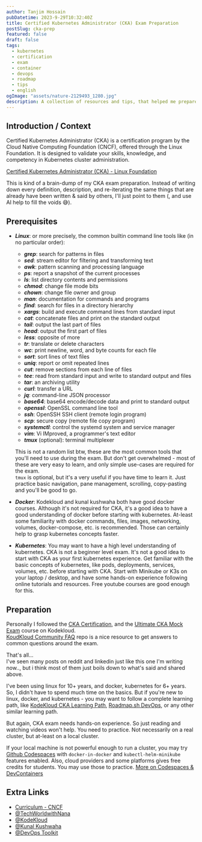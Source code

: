 ```yaml
---
author: Tanjim Hossain
pubDatetime: 2023-9-29T10:32:40Z
title: Certified Kubernetes Administrator (CKA) Exam Preparation
postSlug: cka-prep
featured: false
draft: false
tags:
  - kubernetes
  - certification
  - exam
  - container
  - devops
  - roadmap
  - tips
  - english
ogImage: "assets/nature-2129493_1280.jpg"
description: A collection of resources and tips, that helped me prepare for the Certified Kubernetes Administrator (CKA) exam.
---
```


## Introduction / Context

Certified Kubernetes Administrator (CKA) is a certification program by the Cloud Native Computing Foundation (CNCF), offered through the Linux Foundation. It is designed to validate your skills, knowledge, and competency in Kubernetes cluster administration.

[Certified Kubernetes Administrator (CKA) - Linux Foundation](https://www.cncf.io/certification/cka/)

This is kind of a brain-dump of my CKA exam preparation. Instead of writing down every definition, description, and re-iterating the same things that are already have been written & said by others, I'll just point to them (, and use AI help to fill the voids 😅).

## Prerequisites

- _**Linux**_: or more precisely, the common builtin command line tools like (in no particular order):
  - _**grep**_: search for patterns in files
  - _**sed**_: stream editor for filtering and transforming text
  - _**awk**_: pattern scanning and processing language
  - _**ps**_: report a snapshot of the current processes
  - _**ls**_: list directory contents and permissions
  - _**chmod**_: change file mode bits
  - _**chown**_: change file owner and group
  - _**man**_: documentation for commands and programs
  - _**find**_: search for files in a directory hierarchy
  - _**xargs**_: build and execute command lines from standard input
  - _**cat**_: concatenate files and print on the standard output
  - _**tail**_: output the last part of files
  - _**head**_: output the first part of files
  - _**less**_: opposite of more
  - _**tr**_: translate or delete characters
  - _**wc**_: print newline, word, and byte counts for each file
  - _**sort**_: sort lines of text files
  - _**uniq**_: report or omit repeated lines
  - _**cut**_: remove sections from each line of files
  - _**tee**_: read from standard input and write to standard output and files
  - _**tar**_: an archiving utility
  - _**curl**_: transfer a URL
  - _**jq**_: command-line JSON processor
  - _**base64**_: base64 encode/decode data and print to standard output
  - _**openssl**_: OpenSSL command line tool
  - _**ssh**_: OpenSSH SSH client (remote login program)
  - _**scp**_: secure copy (remote file copy program)
  - _**systemctl**_: control the systemd system and service manager
  - _**vim**_: Vi IMproved, a programmer's text editor
  - _**tmux**_ (optional): terminal multiplexer

  This is not a random list btw, these are the most common tools that you'll need to use during the exam. But don't get overwhelmed - most of these are very easy to learn, and only simple use-cases are required for the exam.  
  `tmux` is optional, but it's a very useful if you have time to learn it. Just practice basic navigation, pane management, scrolling, copy-pasting and you'll be good to go.

- _**Docker**_: Kodekloud and kunal kushwaha both have good docker courses. Although it's not required for CKA, it's a good idea to have a good understanding of docker before starting with kubernetes. At-least some familiarity with docker commands, files, images, networking, volumes, docker-compose, etc. is recommended. Those can certainly help to grasp kubernetes concepts faster.

- _**Kubernetes**_: You may want to have a high level understanding of kubernetes. CKA is not a beginner level exam. It's not a good idea to start with CKA as your first kubernetes experience. Get familiar with the basic concepts of kubernetes, like pods, deployments, services, volumes, etc. before starting with CKA. Start with Minikube or K3s on your laptop / desktop, and have some hands-on experience following online tutorials and resources. Free youtube courses are good enough for this.

## Preparation

Personally I followed the [CKA Certification](https://kodekloud.com/courses/certified-kubernetes-administrator-cka/), and the [Ultimate CKA Mock Exam](https://kodekloud.com/courses/ultimate-certified-kubernetes-administrator-cka-mock-exam/) course on Kodekloud.  
[KoudKloud Community FAQ](https://github.com/kodekloudhub/community-faq) repo is a nice resource to get answers to common questions around the exam.  

That's all...  
I've seen many posts on reddit and linkedin just like this one I'm writing now.., but i think most of them just boils down to what's said and shared above.

I've been using linux for 10+ years, and docker, kubernetes for 6+ years. So, I didn't have to spend much time on the basics. But if you're new to linux, docker, and kubernetes - you may want to follow a complete learning path, like [KodeKloud CKA Learning Path](https://kodekloud.com/learning-path/cka/), [Roadmap.sh DevOps](https://roadmap.sh/devops), or any other similar learning path.

But again, CKA exam needs hands-on experience. So just reading and watching videos won't help. You need to practice. Not necessarily on a real cluster, but at-least on a local cluster.

If your local machine is not powerful enough to run a cluster, you may try [Github Codespaces](https://github.com/codespaces) with `docker-in-docker` and `kubectl-helm-minikube` features enabled. Also, cloud providers and some platforms gives free credits for students. You may use those to practice. [More on Codespaces & DevContainers](https://audacioustux.com/posts/getting-started-devcontainer/)

## Extra Links

- [Curriculum - CNCF](https://github.com/cncf/curriculum/tree/master)
- [@TechWorldwithNana](https://www.youtube.com/@TechWorldwithNana)
- [@KodeKloud](https://www.youtube.com/@KodeKloud)
- [@Kunal Kushwaha](https://www.youtube.com/@KunalKushwaha)
- [@DevOps Toolkit](https://www.youtube.com/@DevOpsToolkit)
